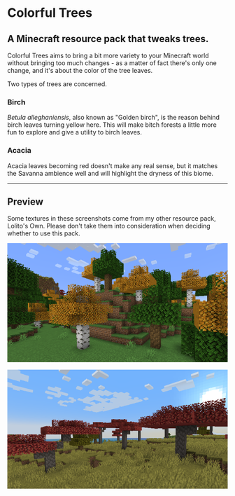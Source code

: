 # Colorful Trees

## A Minecraft resource pack that tweaks trees.

Colorful Trees aims to bring a bit more variety to your Minecraft world without bringing too much changes - as a matter of fact there's only one change, and it's about the color of the tree leaves.

Two types of trees are concerned.

### Birch
_Betula alleghaniensis_, also known as "Golden birch", is the reason behind birch leaves turning yellow here. This will make bitch forests a little more fun to explore and give a utility to birch leaves.

### Acacia
Acacia leaves becoming red doesn't make any real sense, but it matches the Savanna ambience well and will highlight the dryness of this biome.
___

## Preview

Some textures in these screenshots come from my other resource pack, Lolito's Own. Please don't take them into consideration when deciding whether to use this pack.

![A birch forest with yellow birch leaves](./preview/birch.png)

![A savanna with red acacia leaves](./preview/acacia.png)